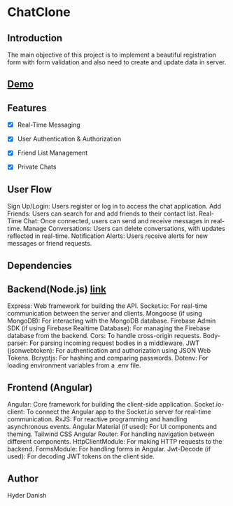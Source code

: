 # ChatClone

## Introduction

The main objective of this project is to implement a beautiful registration form with form validation and also need to create and update data in server.

## [Demo](/blob/main/src/assets/demo/Untitled%20video%20-%20Made%20with%20Clipchamp.gif)

## Features

- [x] Real-Time Messaging
- [x] User Authentication & Authorization
- [x] Friend List Management
- [x] Private  Chats


## User Flow

Sign Up/Login: Users register or log in to access the chat application.
Add Friends: Users can search for and add friends to their contact list.
Real-Time Chat: Once connected, users can send and receive messages in real-time.
Manage Conversations: Users can delete conversations, with updates reflected in real-time.
Notification Alerts: Users receive alerts for new messages or friend requests.

## Dependencies

## Backend(Node.js) [link](https://github.com/hyderdan/chat-clone-back-end-.git)
Express: Web framework for building the API.
Socket.io: For real-time communication between the server and clients.
Mongoose (if using MongoDB): For interacting with the MongoDB database.
Firebase Admin SDK (if using Firebase Realtime Database): For managing the Firebase database from the backend.
Cors: To handle cross-origin requests.
Body-parser: For parsing incoming request bodies in a middleware.
JWT (jsonwebtoken): For authentication and authorization using JSON Web Tokens.
Bcryptjs: For hashing and comparing passwords.
Dotenv: For loading environment variables from a .env file.

## Frontend (Angular)
Angular: Core framework for building the client-side application.
Socket.io-client: To connect the Angular app to the Socket.io server for real-time communication.
RxJS: For reactive programming and handling asynchronous events.
Angular Material (if used): For UI components and theming.
Tailwind CSS
Angular Router: For handling navigation between different components.
HttpClientModule: For making HTTP requests to the backend.
FormsModule: For handling forms in Angular.
Jwt-Decode (if used): For decoding JWT tokens on the client side.

## Author
Hyder Danish

